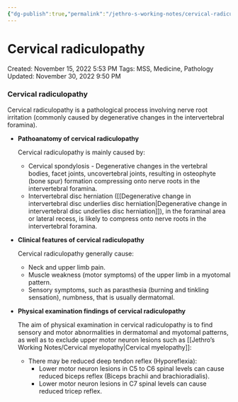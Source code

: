 ```yaml
---
{"dg-publish":true,"permalink":"/jethro-s-working-notes/cervical-radiculopathy/","dgPassFrontmatter":true}
---
```



# Cervical radiculopathy

Created: November 15, 2022 5:53 PM
Tags: MSS, Medicine, Pathology
Updated: November 30, 2022 9:50 PM

### Cervical radiculopathy

Cervical radiculopathy is a pathological process involving nerve root irritation (commonly caused by degenerative changes in the intervertebral foramina).

- ****************************************************************************Pathoanatomy of cervical radiculopathy****************************************************************************
    
    Cervical radiculopathy is mainly caused by:
    
    - Cervical spondylosis - Degenerative changes in the vertebral bodies, facet joints, uncovertebral joints, resulting in osteophyte (bone spur) formation compressing onto nerve roots in the intervertebral foramina.
    - Intervertebral disc herniation ([[Degenerative change in intervertebral disc underlies disc herniation\|Degenerative change in intervertebral disc underlies disc herniation]]), in the foraminal area or lateral recess, is likely to compress onto nerve roots in the intervertebral foramina.
- **************************************************************************************Clinical features of cervical radiculopathy**************************************************************************************
    
    Cervical radiculopathy generally cause:
    
    - Neck and upper limb pain.
    - Muscle weakness (motor symptoms) of the upper limb in a myotomal pattern.
    - Sensory symptoms, such as parasthesia (burning and tinkling sensation), numbness, that is usually dermatomal.
- ************************Physical examination findings of cervical radiculopathy************************
    
    The aim of physical examination in cervical radiculopathy is to find sensory and motor abnormalities in dermatomal and myotomal patterns, as well as to exclude upper motor neuron lesions such as [[Jethro’s Working Notes/Cervical myelopathy\|Cervical myelopathy]]:
    
    - There may be reduced deep tendon reflex (Hyporeflexia):
        - Lower motor neuron lesions in C5 to C6 spinal levels can cause reduced biceps reflex (Biceps brachii and brachioradialis).
        - Lower motor neuron lesions in C7 spinal levels can cause reduced tricep reflex.